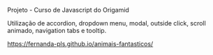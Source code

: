 Projeto - Curso de Javascript do Origamid

Utilização de accordion, dropdown menu, modal, outside click, scroll animado, navigation tabs e tooltip.

https://fernanda-pls.github.io/animais-fantasticos/
